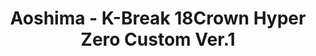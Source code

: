---
layout: product
title: "Aoshima - K-Break 18Crown Hyper Zero Custom Ver.1"
price: "TBA" 
desc: "N/A"
img_path: "/assets/img/AO11669.webp"
brand: "N/A"
available: false
special_offer: false
new: false
soon: false
cat: "010000"
subcat: "013700"
subsubcat: "0N/A"
sifra: "AO11669"
popular: false
spec: false
---